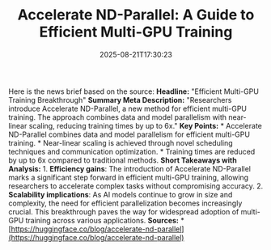 ﻿---
title: "Accelerate ND-Parallel: A Guide to Efficient Multi-GPU Training"
date: "2025-08-21T17:30:23"
category: "Markets"
summary: ""
slug: "accelerate ndparallel a guide to efficient multigpu training"
source_urls:
  - "https://huggingface.co/blog/accelerate-nd-parallel"
seo:
  title: "Accelerate ND-Parallel: A Guide to Efficient Multi-GPU Training | Hash n Hedge"
  description: ""
  keywords: ["news", "markets", "brief"]
---
Here is the news brief based on the source:  **Headline:** "Efficient Multi-GPU Training Breakthrough"  **Summary Meta Description:** "Researchers introduce Accelerate ND-Parallel, a new method for efficient multi-GPU training. The approach combines data and model parallelism with near-linear scaling, reducing training times by up to 6x."  **Key Points:**  * Accelerate ND-Parallel combines data and model parallelism for efficient multi-GPU training. * Near-linear scaling is achieved through novel scheduling techniques and communication optimization. * Training times are reduced by up to 6x compared to traditional methods.  **Short Takeaways with Analysis:**  1. **Efficiency gains**: The introduction of Accelerate ND-Parallel marks a significant step forward in efficient multi-GPU training, allowing researchers to accelerate complex tasks without compromising accuracy. 2. **Scalability implications**: As AI models continue to grow in size and complexity, the need for efficient parallelization becomes increasingly crucial. This breakthrough paves the way for widespread adoption of multi-GPU training across various applications.  **Sources:**  * [https://huggingface.co/blog/accelerate-nd-parallel](https://huggingface.co/blog/accelerate-nd-parallel) 
